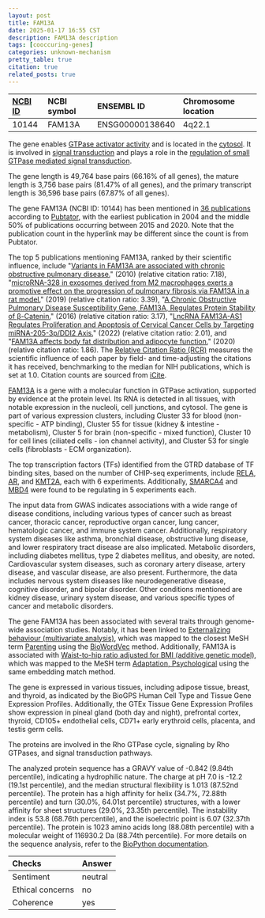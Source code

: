 ```yaml
---
layout: post
title: FAM13A
date: 2025-01-17 16:55 CST
description: FAM13A description
tags: [cooccuring-genes]
categories: unknown-mechanism
pretty_table: true
citation: true
related_posts: true
---
```




| [NCBI ID](https://www.ncbi.nlm.nih.gov/gene/10144) | NCBI symbol | ENSEMBL ID | Chromosome location |
| :-------- | :------- | :-------- | :------- |
| 10144  | FAM13A | ENSG00000138640 | 4q22.1 |



The gene enables [GTPase activator activity](https://amigo.geneontology.org/amigo/term/GO:0005096) and is located in the [cytosol](https://amigo.geneontology.org/amigo/term/GO:0005829). It is involved in [signal transduction](https://amigo.geneontology.org/amigo/term/GO:0007165) and plays a role in the [regulation of small GTPase mediated signal transduction](https://amigo.geneontology.org/amigo/term/GO:0051056).


The gene length is 49,764 base pairs (66.16% of all genes), the mature length is 3,756 base pairs (81.47% of all genes), and the primary transcript length is 36,596 base pairs (67.87% of all genes).


The gene FAM13A (NCBI ID: 10144) has been mentioned in [36 publications](https://pubmed.ncbi.nlm.nih.gov/?term=%22FAM13A%22) according to [Pubtator](https://academic.oup.com/nar/article/47/W1/W587/5494727), with the earliest publication in 2004 and the middle 50% of publications occurring between 2015 and 2020. Note that the publication count in the hyperlink may be different since the count is from Pubtator.


The top 5 publications mentioning FAM13A, ranked by their scientific influence, include "[Variants in FAM13A are associated with chronic obstructive pulmonary disease.](https://pubmed.ncbi.nlm.nih.gov/20173748)" (2010) (relative citation ratio: 7.18), "[microRNA-328 in exosomes derived from M2 macrophages exerts a promotive effect on the progression of pulmonary fibrosis via FAM13A in a rat model.](https://pubmed.ncbi.nlm.nih.gov/31164635)" (2019) (relative citation ratio: 3.39), "[A Chronic Obstructive Pulmonary Disease Susceptibility Gene, FAM13A, Regulates Protein Stability of β-Catenin.](https://pubmed.ncbi.nlm.nih.gov/26862784)" (2016) (relative citation ratio: 3.17), "[LncRNA FAM13A-AS1 Regulates Proliferation and Apoptosis of Cervical Cancer Cells by Targeting miRNA-205-3p/DDI2 Axis.](https://pubmed.ncbi.nlm.nih.gov/35783157)" (2022) (relative citation ratio: 2.01), and "[FAM13A affects body fat distribution and adipocyte function.](https://pubmed.ncbi.nlm.nih.gov/32193374)" (2020) (relative citation ratio: 1.86). The [Relative Citation Ratio (RCR)](https://journals.plos.org/plosbiology/article?id=10.1371/journal.pbio.1002541) measures the scientific influence of each paper by field- and time-adjusting the citations it has received, benchmarking to the median for NIH publications, which is set at 1.0. Citation counts are sourced from [iCite](https://icite.od.nih.gov).


[FAM13A](https://www.proteinatlas.org/ENSG00000138640-FAM13A) is a gene with a molecular function in GTPase activation, supported by evidence at the protein level. Its RNA is detected in all tissues, with notable expression in the nucleoli, cell junctions, and cytosol. The gene is part of various expression clusters, including Cluster 33 for blood (non-specific - ATP binding), Cluster 55 for tissue (kidney & intestine - metabolism), Cluster 5 for brain (non-specific - mixed function), Cluster 10 for cell lines (ciliated cells - ion channel activity), and Cluster 53 for single cells (fibroblasts - ECM organization).


The top transcription factors (TFs) identified from the GTRD database of TF binding sites, based on the number of CHIP-seq experiments, include [RELA](https://www.ncbi.nlm.nih.gov/gene/5970), [AR](https://www.ncbi.nlm.nih.gov/gene/367), and [KMT2A](https://www.ncbi.nlm.nih.gov/gene/4297), each with 6 experiments. Additionally, [SMARCA4](https://www.ncbi.nlm.nih.gov/gene/6597) and [MBD4](https://www.ncbi.nlm.nih.gov/gene/8930) were found to be regulating in 5 experiments each.



The input data from GWAS indicates associations with a wide range of disease conditions, including various types of cancer such as breast cancer, thoracic cancer, reproductive organ cancer, lung cancer, hematologic cancer, and immune system cancer. Additionally, respiratory system diseases like asthma, bronchial disease, obstructive lung disease, and lower respiratory tract disease are also implicated. Metabolic disorders, including diabetes mellitus, type 2 diabetes mellitus, and obesity, are noted. Cardiovascular system diseases, such as coronary artery disease, artery disease, and vascular disease, are also present. Furthermore, the data includes nervous system diseases like neurodegenerative disease, cognitive disorder, and bipolar disorder. Other conditions mentioned are kidney disease, urinary system disease, and various specific types of cancer and metabolic disorders.


The gene FAM13A has been associated with several traits through genome-wide association studies. Notably, it has been linked to [Externalizing behaviour (multivariate analysis)](https://pubmed.ncbi.nlm.nih.gov/34446935), which was mapped to the closest MeSH term [Parenting](https://meshb.nlm.nih.gov/record/ui?ui=D016487) using the [BioWordVec](https://www.nature.com/articles/s41597-019-0055-0) method. Additionally, FAM13A is associated with [Waist-to-hip ratio adjusted for BMI (additive genetic model)](https://pubmed.ncbi.nlm.nih.gov/30778226), which was mapped to the MeSH term [Adaptation, Psychological](https://meshb.nlm.nih.gov/record/ui?ui=D000223) using the same embedding match method.


The gene is expressed in various tissues, including adipose tissue, breast, and thyroid, as indicated by the BioGPS Human Cell Type and Tissue Gene Expression Profiles. Additionally, the GTEx Tissue Gene Expression Profiles show expression in pineal gland (both day and night), prefrontal cortex, thyroid, CD105+ endothelial cells, CD71+ early erythroid cells, placenta, and testis germ cells.


The proteins are involved in the Rho GTPase cycle, signaling by Rho GTPases, and signal transduction pathways.



The analyzed protein sequence has a GRAVY value of -0.842 (9.84th percentile), indicating a hydrophilic nature. The charge at pH 7.0 is -12.2 (19.1st percentile), and the median structural flexibility is 1.013 (87.52nd percentile). The protein has a high affinity for helix (34.7%, 72.88th percentile) and turn (30.0%, 64.01st percentile) structures, with a lower affinity for sheet structures (29.0%, 23.35th percentile). The instability index is 53.8 (68.76th percentile), and the isoelectric point is 6.07 (32.37th percentile). The protein is 1023 amino acids long (88.08th percentile) with a molecular weight of 116930.2 Da (88.74th percentile). For more details on the sequence analysis, refer to the [BioPython documentation](https://biopython.org/docs/1.75/api/Bio.SeqUtils.ProtParam.html).





| Checks    | Answer |
| :-------- | :------- |
| Sentiment  | neutral   |
| Ethical concerns | no     |
| Coherence    | yes    |